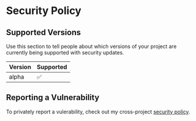 # Security Policy

## Supported Versions

Use this section to tell people about which versions of your project are
currently being supported with security updates.

| Version | Supported          |
| ------- | ------------------ |
| alpha   | :white_check_mark: |

## Reporting a Vulnerability

To privately report a vulerability, check out my cross-project
[security policy][secpol].

<!-- Links -->

[secpol]: https://github.com/thislooksfun/security
